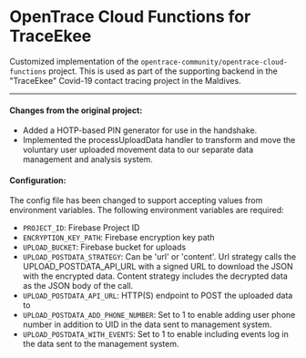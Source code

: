 # OpenTrace Cloud Functions for TraceEkee

Customized implementation of the `opentrace-community/opentrace-cloud-functions` project.
This is used as part of the supporting backend in the "TraceEkee" Covid-19 contact tracing project in the Maldives.

---

#### Changes from the original project:

- Added a HOTP-based PIN generator for use in the handshake.
- Implemented the processUploadData handler to transform and move the voluntary user uploaded movement data to our separate data management and analysis system.

#### Configuration:

The config file has been changed to support accepting values from environment variables. The following environment variables are required:

- `PROJECT_ID`: Firebase Project ID
- `ENCRYPTION_KEY_PATH`: Firebase encryption key path
- `UPLOAD_BUCKET`: Firebase bucket for uploads
- `UPLOAD_POSTDATA_STRATEGY`: Can be 'url' or 'content'. Url strategy calls the UPLOAD_POSTDATA_API_URL with a signed URL to download the JSON with the encrypted data. Content strategy includes the decrypted data as the JSON body of the call.
- `UPLOAD_POSTDATA_API_URL`: HTTP(S) endpoint to POST the uploaded data to
- `UPLOAD_POSTDATA_ADD_PHONE_NUMBER`: Set to 1 to enable adding user phone number in addition to UID in the data sent to management system.
- `UPLOAD_POSTDATA_WITH_EVENTS`: Set to 1 to enable including events log in the data sent to the management system.
